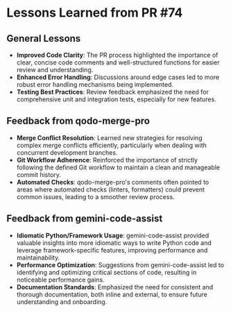 # Lessons Learned from PR #74

## General Lessons

*   **Improved Code Clarity**: The PR process highlighted the importance of clear, concise code comments and well-structured functions for easier review and understanding.
*   **Enhanced Error Handling**: Discussions around edge cases led to more robust error handling mechanisms being implemented.
*   **Testing Best Practices**: Review feedback emphasized the need for comprehensive unit and integration tests, especially for new features.

## Feedback from qodo-merge-pro

*   **Merge Conflict Resolution**: Learned new strategies for resolving complex merge conflicts efficiently, particularly when dealing with concurrent development branches.
*   **Git Workflow Adherence**: Reinforced the importance of strictly following the defined Git workflow to maintain a clean and manageable commit history.
*   **Automated Checks**: qodo-merge-pro's comments often pointed to areas where automated checks (linters, formatters) could prevent common issues, leading to a smoother review process.

## Feedback from gemini-code-assist

*   **Idiomatic Python/Framework Usage**: gemini-code-assist provided valuable insights into more idiomatic ways to write Python code and leverage framework-specific features, improving performance and maintainability.
*   **Performance Optimization**: Suggestions from gemini-code-assist led to identifying and optimizing critical sections of code, resulting in noticeable performance gains.
*   **Documentation Standards**: Emphasized the need for consistent and thorough documentation, both inline and external, to ensure future understanding and onboarding.
